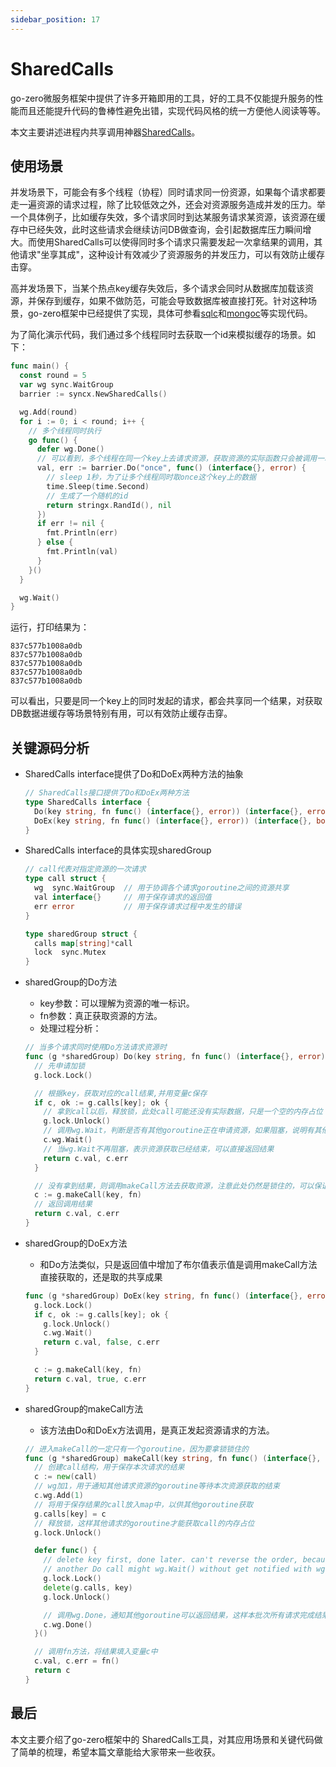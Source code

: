 ```yaml
---
sidebar_position: 17
---
```


# SharedCalls

go-zero微服务框架中提供了许多开箱即用的工具，好的工具不仅能提升服务的性能而且还能提升代码的鲁棒性避免出错，实现代码风格的统一方便他人阅读等等。

本文主要讲述进程内共享调用神器[SharedCalls](https://github.com/zeromicro/go-zero/blob/master/core/syncx/sharedcalls.go)。  

## 使用场景

并发场景下，可能会有多个线程（协程）同时请求同一份资源，如果每个请求都要走一遍资源的请求过程，除了比较低效之外，还会对资源服务造成并发的压力。举一个具体例子，比如缓存失效，多个请求同时到达某服务请求某资源，该资源在缓存中已经失效，此时这些请求会继续访问DB做查询，会引起数据库压力瞬间增大。而使用SharedCalls可以使得同时多个请求只需要发起一次拿结果的调用，其他请求"坐享其成"，这种设计有效减少了资源服务的并发压力，可以有效防止缓存击穿。

高并发场景下，当某个热点key缓存失效后，多个请求会同时从数据库加载该资源，并保存到缓存，如果不做防范，可能会导致数据库被直接打死。针对这种场景，go-zero框架中已经提供了实现，具体可参看[sqlc](https://github.com/zeromicro/go-zero/blob/master/core/stores/sqlc/cachedsql.go)和[mongoc](https://github.com/zeromicro/go-zero/blob/master/core/stores/mongoc/cachedcollection.go)等实现代码。

为了简化演示代码，我们通过多个线程同时去获取一个id来模拟缓存的场景。如下：

```go
func main() {
  const round = 5
  var wg sync.WaitGroup
  barrier := syncx.NewSharedCalls()

  wg.Add(round)
  for i := 0; i < round; i++ {
    // 多个线程同时执行
    go func() {
      defer wg.Done()
      // 可以看到，多个线程在同一个key上去请求资源，获取资源的实际函数只会被调用一次
      val, err := barrier.Do("once", func() (interface{}, error) {
        // sleep 1秒，为了让多个线程同时取once这个key上的数据
        time.Sleep(time.Second)
        // 生成了一个随机的id
        return stringx.RandId(), nil
      })
      if err != nil {
        fmt.Println(err)
      } else {
        fmt.Println(val)
      }
    }()
  }

  wg.Wait()
}
```

运行，打印结果为：

```
837c577b1008a0db
837c577b1008a0db
837c577b1008a0db
837c577b1008a0db
837c577b1008a0db
```

可以看出，只要是同一个key上的同时发起的请求，都会共享同一个结果，对获取DB数据进缓存等场景特别有用，可以有效防止缓存击穿。

## 关键源码分析

- SharedCalls interface提供了Do和DoEx两种方法的抽象

  ```go
  // SharedCalls接口提供了Do和DoEx两种方法
  type SharedCalls interface {
    Do(key string, fn func() (interface{}, error)) (interface{}, error)
    DoEx(key string, fn func() (interface{}, error)) (interface{}, bool, error)
  }
  ```

- SharedCalls interface的具体实现sharedGroup

  ```go
  // call代表对指定资源的一次请求
  type call struct {
    wg  sync.WaitGroup  // 用于协调各个请求goroutine之间的资源共享
    val interface{}     // 用于保存请求的返回值
    err error           // 用于保存请求过程中发生的错误
  }
  
  type sharedGroup struct {
    calls map[string]*call
    lock  sync.Mutex
  }
  ```

- sharedGroup的Do方法

  - key参数：可以理解为资源的唯一标识。
  - fn参数：真正获取资源的方法。
  - 处理过程分析：

  ```go
  // 当多个请求同时使用Do方法请求资源时
  func (g *sharedGroup) Do(key string, fn func() (interface{}, error)) (interface{}, error) {
    // 先申请加锁
    g.lock.Lock()
  
    // 根据key，获取对应的call结果,并用变量c保存
    if c, ok := g.calls[key]; ok {
      // 拿到call以后，释放锁，此处call可能还没有实际数据，只是一个空的内存占位
      g.lock.Unlock()
      // 调用wg.Wait，判断是否有其他goroutine正在申请资源，如果阻塞，说明有其他goroutine正在获取资源
      c.wg.Wait()
      // 当wg.Wait不再阻塞，表示资源获取已经结束，可以直接返回结果
      return c.val, c.err
    }

    // 没有拿到结果，则调用makeCall方法去获取资源，注意此处仍然是锁住的，可以保证只有一个goroutine可以调用makecall
    c := g.makeCall(key, fn)
    // 返回调用结果
    return c.val, c.err
  }
  ```
  
- sharedGroup的DoEx方法

  - 和Do方法类似，只是返回值中增加了布尔值表示值是调用makeCall方法直接获取的，还是取的共享成果

  ```go
  func (g *sharedGroup) DoEx(key string, fn func() (interface{}, error)) (val interface{}, fresh bool, err error) {
    g.lock.Lock()
    if c, ok := g.calls[key]; ok {
      g.lock.Unlock()
      c.wg.Wait()
      return c.val, false, c.err
    }

    c := g.makeCall(key, fn)
    return c.val, true, c.err
  }
  ```

- sharedGroup的makeCall方法

  - 该方法由Do和DoEx方法调用，是真正发起资源请求的方法。
  
  ```go
  // 进入makeCall的一定只有一个goroutine，因为要拿锁锁住的
  func (g *sharedGroup) makeCall(key string, fn func() (interface{}, error)) *call {
    // 创建call结构，用于保存本次请求的结果
    c := new(call)
    // wg加1，用于通知其他请求资源的goroutine等待本次资源获取的结束
    c.wg.Add(1)
    // 将用于保存结果的call放入map中，以供其他goroutine获取
    g.calls[key] = c
    // 释放锁，这样其他请求的goroutine才能获取call的内存占位
    g.lock.Unlock()
  
    defer func() {
      // delete key first, done later. can't reverse the order, because if reverse,
      // another Do call might wg.Wait() without get notified with wg.Done()
      g.lock.Lock()
      delete(g.calls, key)
      g.lock.Unlock()

      // 调用wg.Done，通知其他goroutine可以返回结果，这样本批次所有请求完成结果的共享
      c.wg.Done()
    }()
  
    // 调用fn方法，将结果填入变量c中
    c.val, c.err = fn()
    return c
  }
  ```

## 最后

本文主要介绍了go-zero框架中的 SharedCalls工具，对其应用场景和关键代码做了简单的梳理，希望本篇文章能给大家带来一些收获。
